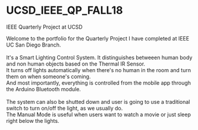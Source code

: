 # UCSD_IEEE_QP_FALL18
IEEE Quarterly Project at UCSD

Welcome to the portfolio for the Quarterly Project I have completed at IEEE UC San Diego Branch.<br /><br />
It's a Smart Lighting Control System. It distinguishes betweeen human body and non human objects based on the Thermal IR Sensor.<br />
It turns off lights automatically when there's no human in the room and turn them on when someone's coming.<br />
And most importantly, everything is controlled from the mobile app through the Arduino Bluetooth module.<br /><br />
The system can also be shutted down and user is going to use a traditional switch to turn on/off the light, as we usually do.<br />
The Manual Mode is useful when users want to watch a movie or just sleep right below the lights.<br />

